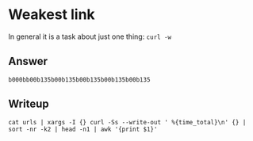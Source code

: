 # Weakest link

In general it is a task about just one thing: `curl -w`

## Answer

`b000bb00b135b00b135b00b135b00b135b00b135`

## Writeup

`cat urls | xargs -I {} curl -Ss --write-out ' %{time_total}\n' {} | sort -nr -k2 | head -n1 | awk '{print $1}'`
